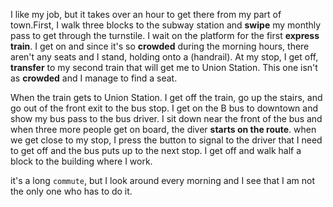 I like my job, but it takes over an hour to get there from my part of town.First, I walk three blocks to the subway station and **swipe** my monthly pass to get through the turnstile. I wait on the platform for the first **express train**. I get on and since it's so **crowded** during the morning hours, there aren't any seats and I stand, holding onto a (handrail). At my stop, I get off, **transfer** to my second train that will get me to Union Station. This one isn't as **crowded** and I manage to find a seat. 


When the train gets to Union Station. I get off the train, go up the stairs, and go
out of the front exit to the bus stop. I get on the B bus to downtown and show my bus pass to the bus driver. I sit down near the front of the bus and when three more people get on board, the diver **starts on the route**. when we get close to my stop, I press the button to signal to the driver that I need to get off and the bus puts up to the next stop. I get off and walk half a block to the building where I work. 


it's a long `commute`, but I look around every morning and I see that I am not the only one who has to do it.
